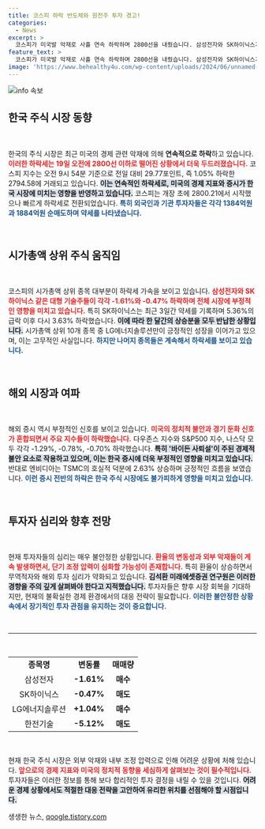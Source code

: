 ```yaml
---
title: 코스피 하락 반도체와 원전주 투자 경고!
categories:
  - News
excerpt: >
  코스피가 미국발 악재로 사흘 연속 하락하며 2800선을 내줬습니다. 삼성전자와 SK하이닉스가 동반 약세를 보이는 가운데, 전통 조정 압력이 더욱 깊어질 것으로 예상됩니다. 클릭해 자세한 시황을 확인하세요!
feature_text: >
  코스피가 미국발 악재로 사흘 연속 하락하며 2800선을 내줬습니다. 삼성전자와 SK하이닉스가 동반 약세를 보이는 가운데, 전통 조정 압력이 더욱 깊어질 것으로 예상됩니다. 클릭해 자세한 시황을 확인하세요!
image: 'https://www.behealthy4u.com/wp-content/uploads/2024/06/unnamed-file.png'
---
```


<p><img src="https://www.behealthy4u.com/wp-content/uploads/2024/06/unnamed-file.png" alt="info 속보" /></p>

<h2 data-ke-size="size26">한국 주식 시장 동향</h2>

<p data-ke-size="size16">&nbsp;</p>

<p>한국의 주식 시장은 최근 미국의 경제 관련 악재에 의해 <strong>연속적으로 하락</strong>하고 있습니다. <b><span style="color: #ee2323;">이러한 하락세는 19일 오전에 2800선 이하로 떨어진 상황에서 더욱 두드러졌습니다.</span></b> 코스피 지수는 오전 9시 54분 기준으로 전일 대비 29.77포인트, 즉 1.05% 하락한 2794.58에 거래되고 있습니다. <b><span style="background-color: #21538527;">이는 연속적인 하락세로, 미국의 경제 지표와 증시가 한국 시장에 미치는 영향을 반영하고 있습니다.</span></b> 코스피는 개장 초에 2800.21에서 시작했으나 빠르게 하락세로 전환되었습니다. <b><span style="color: #1a5490;">특히 외국인과 기관 투자자들은 각각 1384억원과 1884억원 순매도하며 약세를 나타냈습니다.</span></b></p>

<p data-ke-size="size16">&nbsp;</p>

<h2 data-ke-size="size26">시가총액 상위 주식 움직임</h2>

<p data-ke-size="size16">&nbsp;</p>

<p>코스피의 시가총액 상위 종목 대부분이 하락세 가속을 보이고 있습니다. <b><span style="color: #ee2323;">삼성전자와 SK하이닉스 같은 대형 기술주들이 각각 -1.61%와 -0.47% 하락하며 전체 시장에 부정적인 영향을 미치고 있습니다.</span></b> 특히 SK하이닉스는 최근 3일간 약세를 기록하며 5.36%의 급락 이후 다시 3.63% 하락했습니다. <b><span style="background-color: #21538527;">이에 따라 한 달간의 상승분을 모두 반납한 상황입니다.</span></b> 시가총액 상위 10개 종목 중 LG에너지솔루션만이 긍정적인 성장을 이어가고 있으며, 이는 고무적인 사실입니다. <b><span style="color: #1a5490;">하지만 나머지 종목들은 계속해서 하락세를 보이고 있습니다.</span></b></p>

<p data-ke-size="size16">&nbsp;</p>

<h2 data-ke-size="size26">해외 시장과 여파</h2>

<p data-ke-size="size16">&nbsp;</p>

<p>해외 증시 역시 부정적인 신호를 보이고 있습니다. <b><span style="color: #ee2323;">미국의 정치적 불안과 경기 둔화 신호가 혼합되면서 주요 지수들이 하락했습니다.</span></b> 다우존스 지수와 S&amp;P500 지수, 나스닥 모두 각각 -1.29%, -0.78%, -0.70% 하락했습니다. <b><span style="background-color: #21538527;">특히 '바이든 사퇴설'이 주된 경제적 불안 요소로 작용하고 있으며, 이는 한국 증시에 더욱 부정적인 영향을 미치고 있습니다.</span></b> 반대로 엔비디아는 TSMC의 호실적 덕분에 2.63% 상승하며 긍정적인 흐름을 보였습니다. <b><span style="color: #1a5490;">이런 증시 전반의 하락은 한국 주식 시장에도 불가피하게 영향을 미치고 있습니다.</span></b></p>

<p data-ke-size="size16">&nbsp;</p>

<h2 data-ke-size="size26">투자자 심리와 향후 전망</h2>

<p data-ke-size="size16">&nbsp;</p>

<p>현재 투자자들의 심리는 매우 불안정한 상황입니다. <b><span style="color: #ee2323;">환율의 변동성과 외부 악재들이 계속 발생하면서, 단기 조정 압력이 심화할 가능성이 존재합니다.</span></b> 특히 환율이 상승하면서 무역적자와 해외 투자 심리가 약화되고 있습니다. <b><span style="background-color: #21538527;">김석환 미래에셋증권 연구원은 이러한 경향을 주의 깊게 살펴봐야 한다고 지적했습니다.</span></b> 투자자들은 향후 시장 회복을 기대하지만, 현재의 불확실한 경제 환경에서의 대응 전략이 필요합니다. <b><span style="color: #1a5490;">이러한 불안정한 상황 속에서 장기적인 투자 관점을 유지하는 것이 중요합니다.</span></b></p>

<p data-ke-size="size16">&nbsp;</p>

<hr>

<p data-ke-size="size16">&nbsp;</p>

<table style="width: 100%; border-collapse: collapse;">
<tr>
<td style="text-align: center; height: 17px;"><b>종목명</b></td>
<td style="text-align: center; height: 17px;"><b>변동률</b></td>
<td style="text-align: center; height: 17px;"><b>매매량</b></td>
</tr>
<tr>
<td style="text-align: center; height: 17px;">삼성전자</td>
<td style="text-align: center; height: 17px;"><b>-1.61%</b></td>
<td style="text-align: center; height: 17px;"><b>매수</b></td>
</tr>
<tr>
<td style="text-align: center; height: 17px;">SK하이닉스</td>
<td style="text-align: center; height: 17px;"><b>-0.47%</b></td>
<td style="text-align: center; height: 17px;"><b>매도</b></td>
</tr>
<tr>
<td style="text-align: center; height: 17px;">LG에너지솔루션</td>
<td style="text-align: center; height: 17px;"><b>+1.04%</b></td>
<td style="text-align: center; height: 17px;"><b>매수</b></td>
</tr>
<tr>
<td style="text-align: center; height: 17px;">한전기술</td>
<td style="text-align: center; height: 17px;"><b>-5.12%</b></td>
<td style="text-align: center; height: 17px;"><b>매도</b></td>
</tr>
</table>

<p data-ke-size="size16">&nbsp;</p>

<p>현재 한국 주식 시장은 외부 악재와 내부 조정 압력으로 인해 어려운 상황에 처해 있습니다. <b><span style="color: #ee2323;">앞으로의 경제 지표와 미국의 정치적 동향을 세심하게 살펴보는 것이 필수적입니다.</span></b> 투자자들은 이러한 정보를 통해 보다 합리적인 투자 결정을 내릴 수 있을 것입니다. <b><span style="background-color: #21538527;">어려운 경제 상황에서도 적절한 대응 전략을 고안하여 유리한 위치를 선점해야 할 시점입니다.</span></b></p>
생생한 뉴스, <a href="https://qoogle.tistory.com" rel="dofollow">qoogle.tistory.com</a>


